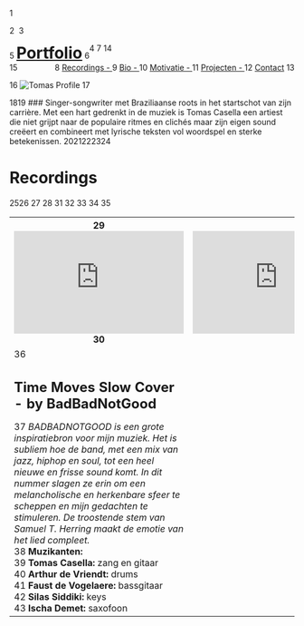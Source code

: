 
1
<!-- ![](https://user-images.githubusercontent.com/38376671/38975032-88cf5a5a-43ac-11e8-8798-7dfd50819762.jpg) -->
2
​
3
<p class="menu">
4
  <span style="float:left;">
5
    <a href="#Projecten" style="font-size: 2em;font-weight: bold;">Portfolio</a>
6
  </span>
7
  <span style="float:right;">
8
    <a href="#Recordings">Recordings - </a>
9
    <a href="#Bio" >Bio - </a>
10
    <a href="#Motivatie">Motivatie - </a>
11
    <a href="#Projecten">Projecten - </a>
12
    <a href="#Contact">Contact</a>
13
  </span>
14
</p>
15
<p>
16
  <img src="https://user-images.githubusercontent.com/38376671/39085928-94c0995c-458a-11e8-9edc-b0f30b5f7ff2.png" alt="Tomas Profile">
17
</p>
18
​
19
### Singer-songwriter met Braziliaanse roots in het startschot van zijn carrière. Met een hart gedrenkt in de muziek is Tomas Casella een artiest die niet grijpt naar de populaire ritmes en clichés maar zijn eigen sound creëert en combineert met lyrische teksten vol woordspel en sterke betekenissen.
20
​
21
​
22
​
23
​
24
<h1 id="Recordings">Recordings</h1>
25
​
26
<table style="width:100%">
27
  <tr>
28
    <th>
29
      <iframe width="300" height="181" src="https://www.youtube.com/embed/9JZg_rZwPUk" frameborder="0" allow="autoplay; encrypted-media"       allowfullscreen></iframe>
30
    </th>
31
    <th><iframe width="300" height="181" src="https://www.youtube.com/embed/G-Fgh1zsIJg?rel=0" frameborder="0" allow="autoplay; encrypted-media" allowfullscreen></iframe></th> 
32
    <th><iframe width="300" height="181" src="https://www.youtube.com/embed/tFYYNFDnl9A" frameborder="0" allow="autoplay; encrypted-media" allowfullscreen></iframe></th>
33
  </tr>
34
  <tr>
35
    <td>
36
      <h1 style="font-size: 1.5em; font-weigh: bold">Time Moves Slow Cover - by BadBadNotGood</h1>
37
        <em>BADBADNOTGOOD is een grote inspiratiebron voor mijn muziek. Het is subliem hoe de band, met een mix van jazz, hiphop en soul, tot een heel nieuwe en frisse sound komt. In dit nummer slagen ze erin om een  melancholische en herkenbare sfeer te scheppen en mijn gedachten te stimuleren. De troostende stem van Samuel T. Herring maakt de emotie van het lied compleet.</em><br>
38
        <strong> Muzikanten:</strong><br>
39
        <strong>Tomas Casella:</strong>          zang en gitaar<br>
40
        <strong>Arthur de Vriendt:</strong>      drums<br>
41
        <strong>Faust de Vogelaere:</strong>     bassgitaar<br>
42
        <strong>Silas Siddiki:</strong>          keys<br>
43
        <strong>Ischa Demet:</strong>            saxofoon

